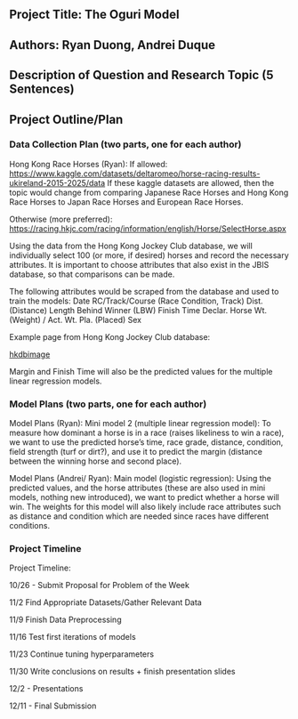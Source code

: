 ## Project Title: The Oguri Model

## Authors: Ryan Duong, Andrei Duque

## Description of Question and Research Topic (5 Sentences)

## Project Outline/Plan

### Data Collection Plan (two parts, one for each author)

Hong Kong Race Horses (Ryan):
If allowed: https://www.kaggle.com/datasets/deltaromeo/horse-racing-results-ukireland-2015-2025/data
If these kaggle datasets are allowed, then the topic would change from comparing Japanese Race Horses and Hong Kong Race Horses to Japan Race Horses and European Race Horses.

Otherwise (more preferred): https://racing.hkjc.com/racing/information/english/Horse/SelectHorse.aspx

Using the data from the Hong Kong Jockey Club database, we will individually select 100 (or more, if desired) horses and record the necessary attributes. It is important to choose attributes that also exist in the JBIS database, so that comparisons can be made.

The following attributes would be scraped from the database and used to train the models:
Date
RC/Track/Course (Race Condition, Track)
Dist. (Distance)
Length Behind Winner (LBW)
Finish Time
Declar. Horse Wt. (Weight) / Act. Wt.
Pla. (Placed)
Sex

Example page from Hong Kong Jockey Club database:

[hkdbimage](hkracehorse.png)

Margin and Finish Time will also be the predicted values for the multiple linear regression models.

### Model Plans (two parts, one for each author)

Model Plans (Ryan):
Mini model 2 (multiple linear regression model): To measure how dominant a horse is in a race (raises likeliness to win a race), we want to use the predicted horse’s time, race grade, distance, condition, field strength (turf or dirt?), and use it to predict the margin (distance between the winning horse and second place).

Model Plans (Andrei/ Ryan):
Main model (logistic regression): Using the predicted values, and the horse attributes (these are also used in mini models, nothing new introduced), we want to predict whether a horse will win. The weights for this model will also likely include race attributes such as distance and condition which are needed since races have different conditions.

### Project Timeline

Project Timeline:

10/26 - Submit Proposal for Problem of the Week

11/2 Find Appropriate Datasets/Gather Relevant Data

11/9 Finish Data Preprocessing

11/16 Test first iterations of models 

11/23 Continue tuning hyperparameters

11/30 Write conclusions on results + finish presentation slides

12/2 - Presentations

12/11 - Final Submission
